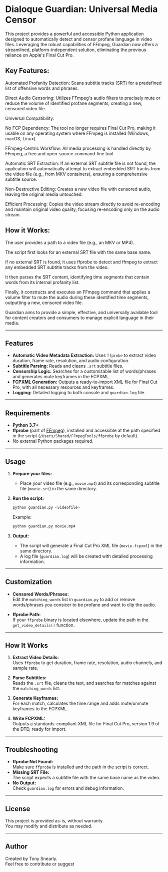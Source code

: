 # Dialoque Guardian: Universal Media Censor
This project provides a powerful and accessible Python application designed to automatically detect and censor profane language in video files. Leveraging the robust capabilities of FFmpeg, Guardian now offers a streamlined, platform-independent solution, eliminating the previous reliance on Apple's Final Cut Pro.

## Key Features:
Automated Profanity Detection: Scans subtitle tracks (SRT) for a predefined list of offensive words and phrases.

Direct Audio Censoring: Utilizes FFmpeg's audio filters to precisely mute or reduce the volume of identified profane segments, creating a new, censored video file.

Universal Compatibility:

No FCP Dependency: The tool no longer requires Final Cut Pro, making it usable on any operating system where FFmpeg is installed (Windows, macOS, Linux).

FFmpeg-Centric Workflow: All media processing is handled directly by FFmpeg, a free and open-source command-line tool.

Automatic SRT Extraction: If an external SRT subtitle file is not found, the application will automatically attempt to extract embedded SRT tracks from the video file (e.g., from MKV containers), ensuring a comprehensive subtitle source.

Non-Destructive Editing: Creates a new video file with censored audio, leaving the original media untouched.

Efficient Processing: Copies the video stream directly to avoid re-encoding and maintain original video quality, focusing re-encoding only on the audio stream.

## How it Works:
The user provides a path to a video file (e.g., an MKV or MP4).

The script first looks for an external SRT file with the same base name.

If no external SRT is found, it uses ffprobe to detect and ffmpeg to extract any embedded SRT subtitle tracks from the video.

It then parses the SRT content, identifying time segments that contain words from its internal profanity list.

Finally, it constructs and executes an FFmpeg command that applies a volume filter to mute the audio during these identified time segments, outputting a new, censored video file.

Guardian aims to provide a simple, effective, and universally available tool for content creators and consumers to manage explicit language in their media.

---

## Features

- **Automatic Video Metadata Extraction:** Uses `ffprobe` to extract video duration, frame rate, resolution, and audio configuration.
- **Subtitle Parsing:** Reads and cleans `.srt` subtitle files.
- **Censorship Logic:** Searches for a customizable list of words/phrases and generates mute keyframes in the FCPXML.
- **FCPXML Generation:** Outputs a ready-to-import XML file for Final Cut Pro, with all necessary resources and keyframes.
- **Logging:** Detailed logging to both console and `guardian.log` file.

---

## Requirements

- **Python 3.7+**
- **ffprobe** (part of [FFmpeg](https://ffmpeg.org/)), installed and accessible at the path specified in the script (`/Users/Shared/FFmpegTools/ffprobe` by default).
- No external Python packages required.

---

## Usage

1. **Prepare your files:**
   - Place your video file (e.g., `movie.mp4`) and its corresponding subtitle file (`movie.srt`) in the same directory.

2. **Run the script:**
   ```sh
   python guardian.py <videofile>
   ```
   Example:
   ```sh
   python guardian.py movie.mp4
   ```

3. **Output:**
   - The script will generate a Final Cut Pro XML file (`movie.fcpxml`) in the same directory.
   - A log file (`guardian.log`) will be created with detailed processing information.

---

## Customization

- **Censored Words/Phrases:**  
  Edit the `matching_words` list in `guardian.py` to add or remove words/phrases you consicer to be profane and want to clip the audio.

- **ffprobe Path:**  
  If your `ffprobe` binary is located elsewhere, update the path in the `get_video_details()` function.

---

## How It Works

1. **Extract Video Details:**  
   Uses `ffprobe` to get duration, frame rate, resolution, audio channels, and sample rate.

2. **Parse Subtitles:**  
   Reads the `.srt` file, cleans the text, and searches for matches against the `matching_words` list.

3. **Generate Keyframes:**  
   For each match, calculates the time range and adds mute/unmute keyframes to the FCPXML.

4. **Write FCPXML:**  
   Outputs a standards-compliant XML file for Final Cut Pro, version 1.9 of the DTD, ready for import.

---

## Troubleshooting

- **ffprobe Not Found:**  
  Make sure `ffprobe` is installed and the path in the script is correct.
- **Missing SRT File:**  
  The script expects a subtitle file with the same base name as the video.
- **No Output:**  
  Check `guardian.log` for errors and debug information.

---

## License

This project is provided as-is, without warranty.  
You may modify and distribute as needed.

---

## Author

Created by Tony Snearly.  
Feel free to contribute or suggest

